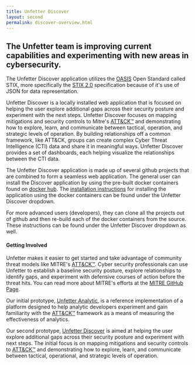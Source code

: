 ```yaml
---
title: Unfetter Discover
layout: second
permalink: discover-overview.html
---
```



<div class="container py-5"><!--FIRST TEXT BLOCK-->
<div class="row justify-content-center">
<div class="col-9">

<div class="row py-3">
<div class="col text-center">
<h2>The Unfetter team is improving current capabilities and experimenting with new areas in cybersecurity.</h2>
</div>
</div>
</div>
<div class="row p-3">
<div class="col">
<p>The Unfetter Discover application utilizes the <a href="https://www.oasis-open.org/committees/tc_home.php?wg_abbrev=cti-stix" target="_blank">OASIS</a> Open Standard called STIX, more specifically the <a href="https://github.com/STIXProject/specifications/wiki/Work-Product:-STIX-2.0-Specification" target="_blank">STIX 2.0</a> specification because of it's use of JSON for data representation.
</p><p>
Unfetter Discover is a locally installed web application that is focused on helping the user explore additional gaps across their security posture and experiment with the next steps. Unfetter Discover focuses on mapping mitigations and security controls to Mitre's <a href="https://attack.mitre.org" target="_blank">ATT&amp;CK&#8482;</a> and demonstrating how to explore, learn, and communicate between tactical, operation, and strategic levels of operation. By building relationships off a common framework, like ATT&CK, groups can create complex Cyber Threat Intelligence (CTI) data and share it in meaningful ways. Unfetter Discover provides a set of dashboards, each helping visualize the relationships between the CTI data.
</p><p>The Unfetter Discover application is made up of several github projects that are combined to form a seamless web application.  The general user can install the Discover application by using the pre-built docker containers found on <a href="https://hub.docker.com/search/?isAutomated=0&isOfficial=0&page=1&pullCount=0&q=unfetter&starCount=0" target="_blank">docker hub</a>. The <a href="discover_user_install.html" target="_blank">installation instructions</a> for installing the application using the docker containers can be found under the Unfetter Discover dropdown.
</p><p> 
For more advanced users (developers), they can clone all the projects out of github and then re-build each of the docker containers from the source.  These instructions can be found under the Unfetter Discover dropdown as well.
</p>
</div>
</div>
</div>
</div>
<div class="container-fluid bg-dkgrey py-sm-5 py-3"><!--DARK BACKGROUND SECTION-->
    <div class="container">
    <div class="row">
        <div class="col text-center">
<h4>Getting Involved</h4>

<p>
    Unfetter makes it easier to get started and take advantage of community threat models like MITRE's
    <a href="https://attack.mitre.org" target="_blank">ATT&amp;CK&#8482;</a>. Cyber security professionals can use Unfetter to establish
    a baseline security posture, explore relationships to identify gaps, and experiment with defensive courses of action before the threat hits. 
    You can read more about MITRE's efforts at the
    <a href="https://mitre.github.io/unfetter" target="_blank">MITRE GitHub Page</a>.
</p>


<p>Our initial prototype, <a href="https://github.com/unfetter-analytic/unfetter" target="_blank">Unfetter Analytic</a>, 
    is a reference implementation of a platform designed to help analytic developers experiment and gain familiarity with the 
    <a href="https://attack.mitre.org" target="_blank">ATT&amp;CK&#8482;</a> framework as a means of measuring the effectiveness of analytics.</p>


<p>Our second prototype, <a href="https://www.github.com/unfetter-discover/unfetter" target="_blank">Unfetter Discover</a> 
    is aimed at helping the user explore additional gaps across their security posture and experiment with next steps.  The 
    initial focus is on mapping mitigations and security controls to <a href="https://attack.mitre.org" target="_blank">ATT&amp;CK&#8482;</a> 
    and demonstrating how to explore, learn, and communicate between tactical, operational, and strategic levels of operation.
</p>

</div>
</div>
</div>
</div>
